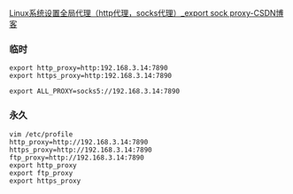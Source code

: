 [Linux系统设置全局代理（http代理，socks代理）_export sock proxy-CSDN博客](https://blog.csdn.net/yangxining/article/details/125118522)



### 临时

```shell
export http_proxy=http:192.168.3.14:7890
export https_proxy=http:192.168.3.14:7890

export ALL_PROXY=socks5://192.168.3.14:7890
```

### 永久

```shell
vim /etc/profile
http_proxy=http://192.168.3.14:7890
https_proxy=http://192.168.3.14:7890
ftp_proxy=http://192.168.3.14:7890
export http_proxy
export ftp_proxy
export https_proxy

```

